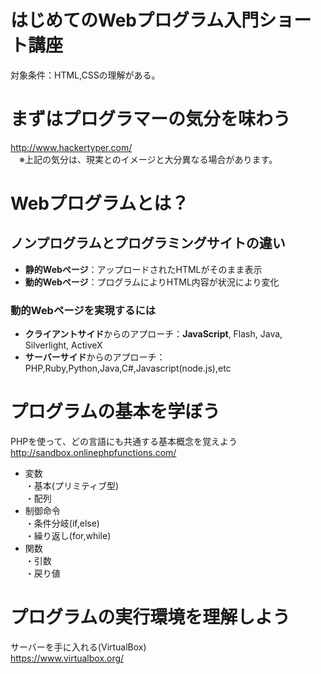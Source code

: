 はじめてのWebプログラム入門ショート講座
====

対象条件：HTML,CSSの理解がある。

# まずはプログラマーの気分を味わう
<http://www.hackertyper.com/>  
　※上記の気分は、現実とのイメージと大分異なる場合があります。

# Webプログラムとは？

## ノンプログラムとプログラミングサイトの違い
* **静的Webページ**：アップロードされたHTMLがそのまま表示
* **動的Webページ**：プログラムによりHTML内容が状況により変化

### 動的Webページを実現するには
* **クライアントサイド**からのアプローチ：**JavaScript**, Flash, Java, Silverlight, ActiveX
* **サーバーサイド**からのアプローチ：PHP,Ruby,Python,Java,C#,Javascript(node.js),etc

# プログラムの基本を学ぼう
PHPを使って、どの言語にも共通する基本概念を覚えよう  
<http://sandbox.onlinephpfunctions.com/>

* 変数  
 ・基本(プリミティブ型)  
 ・配列  
* 制御命令  
・条件分岐(if,else)  
・繰り返し(for,while)
* 関数  
・引数  
・戻り値  

# プログラムの実行環境を理解しよう
サーバーを手に入れる(VirtualBox)  
<https://www.virtualbox.org/>

